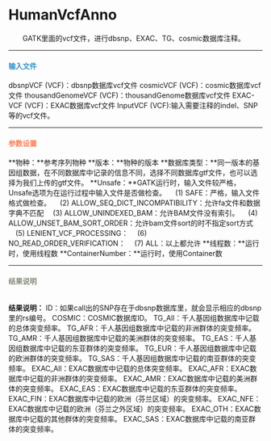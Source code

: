 # HumanVcfAnno
　　GATK里面的vcf文件，进行dbsnp、EXAC、TG、cosmic数据库注释。

***
#### **<i class="fa fa-dot-circle-o" aria-hidden="true" style="color:#3090C7"></i><span style="color:#3090C7"> 输入文件**
dbsnpVCF (VCF)：dbsnp数据库vcf文件
cosmicVCF (VCF)：cosmic数据库vcf文件
thousandGenomeVCF (VCF)：thousandGenome数据库vcf文件
EXAC-VCF (VCF)：EXAC数据库vcf文件
InputVCF (VCF):输入需要注释的indel、SNP等的vcf文件。


***
#### **<i class="fa fa-cog" aria-hidden="true" style="color:#F88158"></i> <span style="color:#F88158">参数设置**

**物种：**参考序列物种
**版本：**物种的版本
**数据库类型：**同一版本的基因组数据，在不同数据库中记录的信息不同，选择不同数据库gtf文件，也可以选择为我们上传的gtf文件。
**Unsafe：**GATK运行时，输入文件较严格，Unsafe选项为在运行过程中输入文件是否做检查。
　(1) SAFE：严格，输入文件格式做检查。
　(2) ALLOW_SEQ_DICT_INCOMPATIBILITY：允许fa文件和数据字典不匹配
　(3) ALLOW_UNINDEXED_BAM：允许BAM文件没有索引。
　(4) ALLOW_UNSET_BAM_SORT_ORDER：允许bam文件sort的时不指定sort方式
　(5) LENIENT_VCF_PROCESSING：
　(6) NO_READ_ORDER_VERIFICATION：
　(7) ALL：以上都允许
**线程数：**运行时，使用线程数
**ContainerNumber：**运行时，使用Container数


***
#### **<i class="fa fa-file-text" aria-hidden="true" style="color:#848b79"></i><span style="color:#848b79"> 结果说明**

<div style="text-align:center">
<img data-src="1.png" width="800px"  ></img>
</div>

**结果说明：**
ID：如果call出的SNP存在于dbsnp数据库里，就会显示相应的dbsnp里的rs编号。
COSMIC：COSMIC数据库ID。
TG_All：千人基因组数据库中记载的总体突变频率。
TG_AFR：千人基因组数据库中记载的非洲群体的突变频率。
TG_AMR：千人基因组数据库中记载的美洲群体的突变频率。
TG_EAS：千人基因组数据库中记载的东亚群体的突变频率。
TG_EUR：千人基因组数据库中记载的欧洲群体的突变频率。
TG_SAS：千人基因组数据库中记载的南亚群体的突变频率。
EXAC_All：EXAC数据库中记载的总体突变频率。
EXAC_AFR：EXAC数据库中记载的非洲群体的突变频率。
EXAC_AMR：EXAC数据库中记载的美洲群体的突变频率。
EXAC_EAS：EXAC数据库中记载的东亚群体的突变频率。
EXAC_FIN：EXAC数据库中记载的欧洲（芬兰区域）的突变频率。
EXAC_NFE：EXAC数据库中记载的欧洲（芬兰之外区域）的突变频率。
EXAC_OTH：EXAC数据库中记载的其他群体的突变频率。
EXAC_SAS：EXAC数据库中记载的南亚群体的突变频率。

